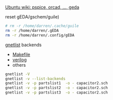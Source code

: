 
[Ubuntu wiki: pspice, orcad, ..., geda](https://wiki.ubuntu.com/From_PSpice_to_ngspice-gEDA)

reset gEDA/gschem/guile)
```bash
# rm -r /home/darren/.cache/guile
rm -r /home/darren/.gEDA
rm -r /home/darren/.config/gEDA
```

[gnetlist](http://wiki.geda-project.org/geda:faq-gnetlist) backends
* [Makefile](./Makefile)
* [verilog](http://wiki.geda-project.org/geda:verilog_netlister_readme)
* others
```bash
gnetlist -V
gnetlist -v --list-backends
gnetlist -v -p partslist1  -o - capacitor2.sch
gnetlist -v -p partslist2  -o - capacitor2.sch
gnetlist -v -p partslist3  -o - capacitor2.sch
```
